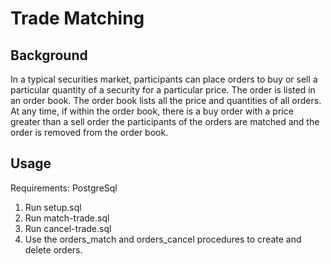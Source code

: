 # Trade Matching
## Background
In a typical securities market, participants can place orders to buy or sell a particular quantity of a security for a particular price. The order is listed in an order book. The order book lists all the price and quantities of all orders. At any time, if within the order book, there is a buy order with a price greater than a sell order the participants of the orders are matched and the order is removed from the order book.

## Usage
Requirements: PostgreSql

1. Run setup.sql
2. Run match-trade.sql
3. Run cancel-trade.sql
4. Use the orders_match and orders_cancel procedures to create and delete orders.
